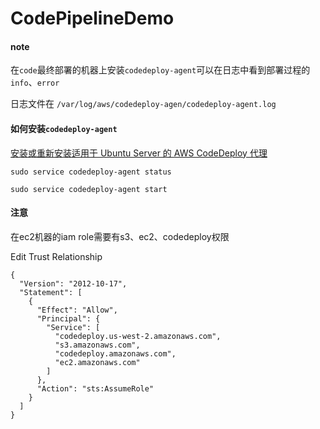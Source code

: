 # CodePipelineDemo
#### note
在`code`最终部署的机器上安装`codedeploy-agent`可以在日志中看到部署过程的`info`、`error`

日志文件在 `/var/log/aws/codedeploy-agen/codedeploy-agent.log`

#### 如何安装`codedeploy-agent`

[安装或重新安装适用于 Ubuntu Server 的 AWS CodeDeploy 代理](https://docs.aws.amazon.com/zh_cn/codedeploy/latest/userguide/codedeploy-agent-operations-install-ubuntu.html)

`sudo service codedeploy-agent status`

`sudo service codedeploy-agent start`

#### 注意
在ec2机器的iam role需要有s3、ec2、codedeploy权限

Edit Trust Relationship
```
{
  "Version": "2012-10-17",
  "Statement": [
    {
      "Effect": "Allow",
      "Principal": {
        "Service": [
          "codedeploy.us-west-2.amazonaws.com",
          "s3.amazonaws.com",
          "codedeploy.amazonaws.com",
          "ec2.amazonaws.com"
        ]
      },
      "Action": "sts:AssumeRole"
    }
  ]
}
```
